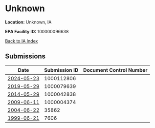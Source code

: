 # Unknown

**Location:** Unknown, IA

**EPA Facility ID:** 100000096638

[Back to IA Index](../../index.md)

## Submissions

| Date | Submission ID | Document Control Number |
|------|--------------|-------------------------|
| [2024-05-23](submissions/1000112806.md) | 1000112806 |  |
| [2019-05-29](submissions/1000079639.md) | 1000079639 |  |
| [2014-05-29](submissions/1000042838.md) | 1000042838 |  |
| [2009-06-11](submissions/1000004374.md) | 1000004374 |  |
| [2004-06-22](submissions/35862.md) | 35862 |  |
| [1999-06-21](submissions/7606.md) | 7606 |  |

